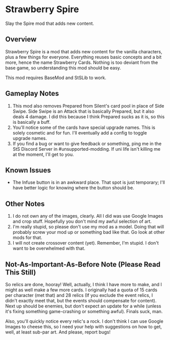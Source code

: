 # Strawberry Spire
Slay the Spire mod that adds new content.

## Overview
Strawberry Spire is a mod that adds new content for the vanilla characters, plus a few things for everyone. Everything reuses basic concepts and a bit more, hence the name Strawberry Cards. Nothing is too deviant from the base game, so understanding this mod should be easy.

This mod requires BaseMod and StSLib to work.

## Gameplay Notes
1. This mod also removes Prepared from Silent's card pool in place of Side Swipe. Side Swipe is an Attack that is basically Prepared, but it also deals 4 damage. I did this because I think Prepared sucks as it is, so this is basically a buff.
2. You'll notice some of the cards have special upgrade names. This is solely cosmetic and for fun. I'll eventually add a config to toggle upgrade names.
3. If you find a bug or want to give feedback or something, ping me in the StS Discord Server in #unsupported-modding. If uni life isn't killing me at the moment, I'll get to you.

## Known Issues
* The Infuse button is in an awkward place. That spot is just temporary; I'll have better logic for knowing where the button should be.

## Other Notes
1. I do not own any of the images, clearly. All I did was use Google Images and crop stuff. Hopefully you don't mind my awful selection of art.
2. I'm really stupid, so please don't use my mod as a model. Doing that will probably screw your mod up or something bad like that. Go look at other mods for that.
3. I will not create crossover content (yet). Remember, I'm stupid. I don't want to be overwhelmed with that.

## Not-As-Important-As-Before Note (Please Read This Still)
So relics are done, hooray! Well, actually, I think I have more to make, and I might as well make a few more cards. I originally had a quota of 15 cards per character (met that) and 28 relics (If you exclude the event relics, I didn't exactly meet that, but the events should compensate for content). Next up should be enemies, but don't expect an update for a while (unless it's fixing something game-crashing or something awful). Finals suck, man.

Also, you'll quickly notice every relic's a rock. I don't think I can use Google Images to cheese this, so I need your help with suggestions on how to get, well, at least sub-par art. And please, report bugs!
